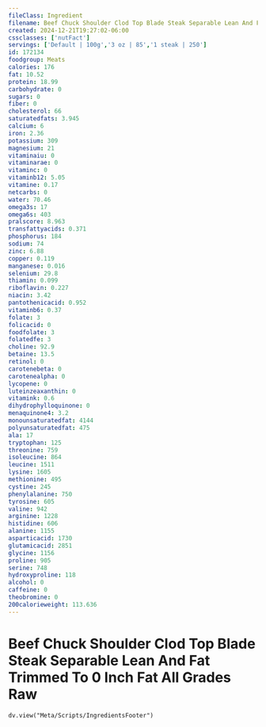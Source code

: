 ```yaml
---
fileClass: Ingredient
filename: Beef Chuck Shoulder Clod Top Blade Steak Separable Lean And Fat Trimmed To 0 Inch Fat All Grades Raw
created: 2024-12-21T19:27:02-06:00
cssclasses: ['nutFact']
servings: ['Default | 100g','3 oz | 85','1 steak | 250']
id: 172134
foodgroup: Meats
calories: 176
fat: 10.52
protein: 18.99
carbohydrate: 0
sugars: 0
fiber: 0
cholesterol: 66
saturatedfats: 3.945
calcium: 6
iron: 2.36
potassium: 309
magnesium: 21
vitaminaiu: 0
vitaminarae: 0
vitaminc: 0
vitaminb12: 5.05
vitamine: 0.17
netcarbs: 0
water: 70.46
omega3s: 17
omega6s: 403
pralscore: 8.963
transfattyacids: 0.371
phosphorus: 184
sodium: 74
zinc: 6.88
copper: 0.119
manganese: 0.016
selenium: 29.8
thiamin: 0.099
riboflavin: 0.227
niacin: 3.42
pantothenicacid: 0.952
vitaminb6: 0.37
folate: 3
folicacid: 0
foodfolate: 3
folatedfe: 3
choline: 92.9
betaine: 13.5
retinol: 0
carotenebeta: 0
carotenealpha: 0
lycopene: 0
luteinzeaxanthin: 0
vitamink: 0.6
dihydrophylloquinone: 0
menaquinone4: 3.2
monounsaturatedfat: 4144
polyunsaturatedfat: 475
ala: 17
tryptophan: 125
threonine: 759
isoleucine: 864
leucine: 1511
lysine: 1605
methionine: 495
cystine: 245
phenylalanine: 750
tyrosine: 605
valine: 942
arginine: 1228
histidine: 606
alanine: 1155
asparticacid: 1730
glutamicacid: 2851
glycine: 1156
proline: 905
serine: 748
hydroxyproline: 118
alcohol: 0
caffeine: 0
theobromine: 0
200calorieweight: 113.636
---
```


# Beef Chuck Shoulder Clod Top Blade Steak Separable Lean And Fat Trimmed To 0 Inch Fat All Grades Raw

```dataviewjs
dv.view("Meta/Scripts/IngredientsFooter")
```